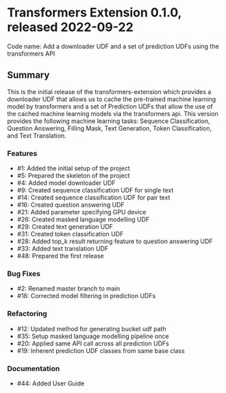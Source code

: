 # Transformers Extension 0.1.0, released 2022-09-22

Code name: Add a downloader UDF and a set of prediction UDFs using the transformers API


## Summary
This is the initial release of the transformers-extension which provides a 
downloader UDF that allows us to cache the pre-trained machine learning model 
by transformers and a set of Prediction UDFs that allow the use of the cached 
machine learning models via the transformers api. This version provides the 
following machine learning tasks: Sequence Classification, Question Answering, 
Filling Mask, Text Generation, Token Classification, and Text Translation.

### Features

  - #1: Added the initial setup of the project
  - #5: Prepared the skeleton of the project
  - #4: Added model downloader UDF 
  - #9: Created sequence classification UDF for single text
  - #14: Created sequence classification UDF for pair text
  - #16: Created question answering UDF
  - #21: Added parameter specifying GPU device
  - #26: Created masked language modelling UDF
  - #29: Created text generation UDF
  - #31: Created token classification UDF
  - #28: Added top_k result returning feature to question answering UDF
  - #33: Added text translation UDF
  - #48: Prepared the first release
  
### Bug Fixes

  - #2: Renamed master branch to main
  - #18: Corrected model filtering in prediction UDFs

### Refactoring

 - #12: Updated method for generating bucket udf path
 - #35: Setup masked language modelling pipeline once
 - #20: Applied same API call across all prediction UDFs
 - #19: Inherent prediction UDF classes from same base class

### Documentation

 - #44: Added User Guide

  
